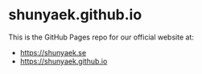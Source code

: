 # shunyaek.github.io

This is the GitHub Pages repo for our official website at:

- https://shunyaek.se
- https://shunyaek.github.io
